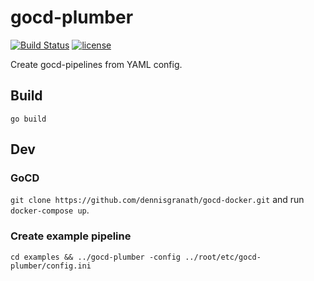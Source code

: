 # gocd-plumber
[![Build Status](https://travis-ci.org/dennisgranath/gocd-plumber.svg?branch=master)](https://travis-ci.org/dennisgranath/gocd-plumber)
[![license](https://img.shields.io/github/license/mashape/apistatus.svg?maxAge=2592000)](https://github.com/dennisgranath/gocd-plumber/blob/master/LICENSE.md)

Create gocd-pipelines from YAML config.

## Build
`go build`

## Dev
### GoCD
`git clone https://github.com/dennisgranath/gocd-docker.git` and run `docker-compose up`.

### Create example pipeline
`cd examples && ../gocd-plumber -config ../root/etc/gocd-plumber/config.ini`


